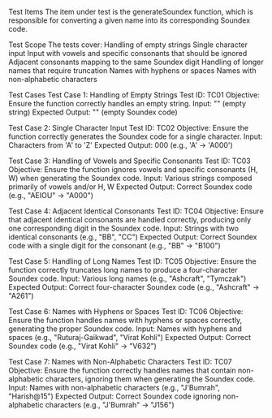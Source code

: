 Test Items
The item under test is the generateSoundex function, which is responsible for converting a given name into its corresponding Soundex code.

Test Scope
The tests cover:
Handling of empty strings
Single character input
Input with vowels and specific consonants that should be ignored
Adjacent consonants mapping to the same Soundex digit
Handling of longer names that require truncation
Names with hyphens or spaces
Names with non-alphabetic characters

Test Cases
Test Case 1: Handling of Empty Strings 
Test ID: TC01
Objective: Ensure the function correctly handles an empty string.
Input: "" (empty string)
Expected Output: "" (empty Soundex code)

Test Case 2: Single Character Input
Test ID: TC02
Objective: Ensure the function correctly generates the Soundex code for a single character.
Input: Characters from 'A' to 'Z'
Expected Output: <Character>000 (e.g., 'A' -> 'A000')

Test Case 3: Handling of Vowels and Specific Consonants
Test ID: TC03
Objective: Ensure the function ignores vowels and specific consonants (H, W) when generating the Soundex code.
Input: Various strings composed primarily of vowels and/or H, W
Expected Output: Correct Soundex code (e.g., "AEIOU" -> "A000")

Test Case 4: Adjacent Identical Consonants
Test ID: TC04
Objective: Ensure that adjacent identical consonants are handled correctly, producing only one corresponding digit in the Soundex code.
Input: Strings with two identical consonants (e.g., "BB", "CC")
Expected Output: Correct Soundex code with a single digit for the consonant (e.g., "BB" -> "B100")

Test Case 5: Handling of Long Names
Test ID: TC05
Objective: Ensure the function correctly truncates long names to produce a four-character Soundex code.
Input: Various long names (e.g., "Ashcraft", "Tymczak")
Expected Output: Correct four-character Soundex code (e.g., "Ashcraft" -> "A261")

Test Case 6: Names with Hyphens or Spaces
Test ID: TC06
Objective: Ensure the function handles names with hyphens or spaces correctly, generating the proper Soundex code.
Input: Names with hyphens and spaces (e.g., "Ruturaj-Gaikwad", "Virat Kohli")
Expected Output: Correct Soundex code (e.g., "Virat Kohli" -> "V632")

Test Case 7: Names with Non-Alphabetic Characters
Test ID: TC07
Objective: Ensure the function correctly handles names that contain non-alphabetic characters, ignoring them when generating the Soundex code.
Input: Names with non-alphabetic characters (e.g., "J'Bumrah", "Harish@15")
Expected Output: Correct Soundex code ignoring non-alphabetic characters (e.g., "J'Bumrah" -> "J156")

